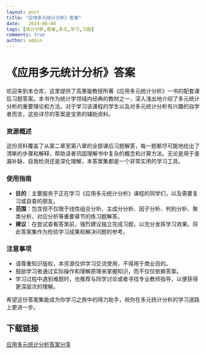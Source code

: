 ```yaml
---
layout: post
title: "应用多元统计分析》答案"
date:   2024-06-08
tags: [统计分析,答案,多元,学习,习题]
comments: true
author: admin
---
```

# 《应用多元统计分析》答案

欢迎来到本仓库，这里提供了高惠璇教授所著《应用多元统计分析》一书的配套课后习题答案。本书作为统计学领域内经典的教材之一，深入浅出地介绍了多元统计分析的重要理论和方法。对于学习该课程的学生以及对多元统计分析有兴趣的自学者而言，这些详尽的答案是宝贵的辅助资料。

### 资源概述

这份资料覆盖了从第二章至第八章的全部课后习题解答，每一题都尽可能地给出了清晰的步骤和解释，帮助读者巩固理解书中复杂的概念和计算方法。无论是用于查漏补缺、自我检测还是深化理解，本答案集都是一个非常实用的学习工具。

### 使用指南

- **目的**：主要服务于正在学习《应用多元统计分析》课程的同学们，以及需要复习或自查的朋友。
- **范围**：包含但不仅限于线性组合分析、主成分分析、因子分析、判别分析、聚类分析、对应分析等重要章节的练习题解答。
- **建议**：在尝试查看答案前，强烈建议独立完成习题，以充分发挥学习效果。将此答案集作为检验学习成果和解决问题的参考。

### 注意事项

- 请尊重知识版权，本资源仅供学习交流使用，不得用于商业目的。
- 鼓励学习者通过实际操作和理解原理来掌握知识，而不仅仅依赖答案。
- 学习过程中遇到难题时，也推荐与同学讨论或者寻找专业教师指导，以便获得更深层次的理解。

希望这份答案集能成为你学习之旅中的得力助手，祝你在多元统计分析的学习道路上更进一步。

## 下载链接

[应用多元统计分析答案分享](https://pan.quark.cn/s/6b392c3552e9)